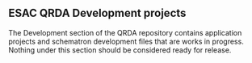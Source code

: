 <h2> ESAC QRDA Development projects</h2>

The Development section of the QRDA repository contains application projects and schematron development files that are works in progress.
Nothing under this section should be considered ready for release.
